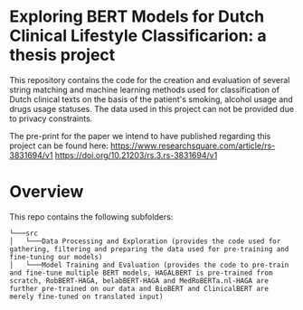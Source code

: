 # Exploring BERT Models for Dutch Clinical Lifestyle Classificarion: a thesis project
This repository contains the code for the creation and evaluation of several string matching and machine learning methods used for classification of Dutch clinical texts on the basis of the patient's smoking, alcohol usage and drugs usage statuses.
The data used in this project can not be provided due to privacy constraints.

The pre-print for the paper we intend to have published regarding this project can be found here:
https://www.researchsquare.com/article/rs-3831694/v1
https://doi.org/10.21203/rs.3.rs-3831694/v1

# Overview
This repo contains the following subfolders:
```
└───src
│   └───Data Processing and Exploration (provides the code used for gathering, filtering and preparing the data used for pre-training and fine-tuning our models)
│   └───Model Training and Evaluation (provides the code to pre-train and fine-tune multiple BERT models, HAGALBERT is pre-trained from scratch, RobBERT-HAGA, belabBERT-HAGA and MedRoBERTa.nl-HAGA are further pre-trained on our data and BioBERT and ClinicalBERT are merely fine-tuned on translated input)
```
